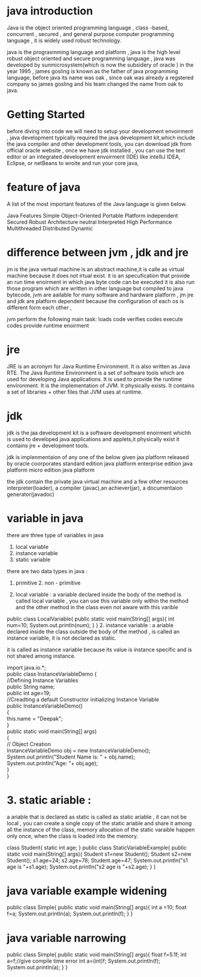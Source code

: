 # java introduction

Java is the object oriented programming language , class -based, concurrent , secured , and general purpose computer programming language , it is widely used robust technology.

java is the prograsmming language and platform , java is the high level robust object oriented and secure programming language ,
java was developed by sunmicrosystem(which is now the subsidery of oracle ) in the year 1995 , james gosling is known as the father of java programming language, before java its name was oak , since oak was already a regstered company so james gosling and his team changed the name from oak to java.

# Getting Started

before diving into code we will need to setup your development envoirment , java development typically required the java development kit,which include the java compiler and other development tools, you can download jdk from official oracle website , once we have jdk installed , you can use the text editor or an integrated development envoirment (IDE) like intelliJ IDEA, Eclipse, or netBeans to wroite and run your core java,

# feature of java

A list of the most important features of the Java language is given below.

Java Features
Simple
Object-Oriented
Portable
Platform independent
Secured
Robust
Architecture neutral
Interpreted
High Performance
Multithreaded
Distributed
Dynamic

# difference between jvm , jdk and jre

jm is the java vertual machine is an abstract machine,it is calle as virtual machine because it does not irtual exist.
it is an specufication that provide an run time enoirment in which java byte code can be executed
it is also run those program which are written in other language but compiled to java bytecode,
jvm are aailable for many software and hardware platform , jm jre and jdk
are platform dependent because the configuration of each os is different form each other ,

jvm perform the following main task:
loads code
verifies codes
execute codes
provide runtime enoirment 

# jre 

JRE is an acronym for Java Runtime Environment. It is also written as Java RTE. The Java Runtime Environment is a set of software tools which are used for developing Java applications. It is used to provide the runtime environment. It is the implementation of JVM. It physically exists. It contains a set of libraries + other files that JVM uses at runtime.

# jdk

jdk is the jaa development kit is a software development enoirment whichh is used to developed
java applications and applets,it physically exist it contains jre + development tools.

jdk is implenmentaion of any one of the below given jaa platform released by oracle coorporates
standard edition java platform
enterprise edition java platform
micro edition java platform

the jdk contain the private java virtual machine and a few other resources 
interpreter(loader), a compiler (javac),an achiever(jar), a documentaion generator(javadoc)

# variable in java 
there are three type of variables in java
1. local variable 
2. instance variable
3. static variable

there are two data types in java :
1. primitive 2. non - primitive 

1. local variable :
a variable declared inside the body of the method is called local variable ,
you can use this variable only within the method and the other method in the class even not aware with this varible 

public class LocalVariable{
    public static void main(String[] args){
        int num=10;
        System.out.println(num);
    }
}
2. instance variable :
a ariable declared inside the class outside the body of the method , is called an instance variable,
it is not declared as static.

it is called as instance variable because its value is instance specific and is not shared among instance.

import java.io.*;  
public class InstanceVariableDemo {  
    //Defining Instance Variables  
    public String name;  
    public int age=19;  
 //Creadting a default Constructor initializing Instance Variable  
    public InstanceVariableDemo()  
    {  
        this.name = "Deepak";  
    }  
    public static void main(String[] args)  
    {  
        // Object Creation  
       InstanceVariableDemo obj = new InstanceVariableDemo();  
        System.out.println("Student Name is: " + obj.name);  
        System.out.println("Age: "+ obj.age);  
    }  
}  

# 3. static ariable :

a ariable that is declared as static is called as static ariable , it can not be local , you can create a single copy of the static ariable
and share it among all the instance of the class, memory allocation of the static varaible happen only once, when the class is loaded into the memory.

class Student{
    static int age;
}
public class StaticVariableExample{
    public static void main(String[] args){
        Student s1=new Student();
        Student s2=new Student();
        s1.age=24;
        s2.age=78;
        Student.age=47;
        System.out.println("s1 age is "+s1.age);
        System.out.println("s2 age is "+s2.age);
    }
}

# java variable example widening

public class Simple{
    public static void main(String[] args){
        int a =10;
        float f=a;
        System.out.println(a);
        System.out.println(f);
    }
}

# java variable narrowing

public class Simple{
    public static void main(String[] args){
        float f=5.1f;
        int a=f;//give compile time error
        int a=(int)f;
        System.out.println(f);
        System.out.println(a);
    }
}